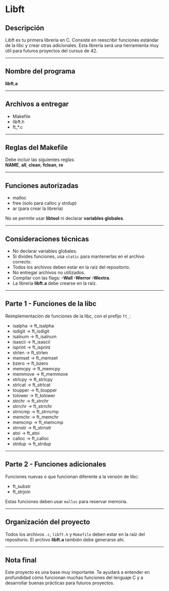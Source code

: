 # Libft

## Descripción

Libft es tu primera librería en C. Consiste en reescribir funciones estándar de la libc y crear otras adicionales. Esta librería será una herramienta muy útil para futuros proyectos del cursus de 42.

---

## Nombre del programa

**libft.a**

---

## Archivos a entregar

- Makefile  
- libft.h  
- ft_*.c

---

## Reglas del Makefile

Debe incluir las siguientes reglas:  
**NAME**, **all**, **clean**, **fclean**, **re**

---

## Funciones autorizadas

- malloc  
- free (solo para calloc y strdup)  
- ar (para crear la librería)

No se permite usar **libtool** ni declarar **variables globales**.

---

## Consideraciones técnicas

- No declarar variables globales.  
- Si divides funciones, usa `static` para mantenerlas en el archivo correcto.  
- Todos los archivos deben estar en la raíz del repositorio.  
- No entregar archivos no utilizados.  
- Compilar con las flags: **-Wall -Werror -Wextra**.  
- La librería **libft.a** debe crearse en la raíz.

---

## Parte 1 - Funciones de la libc

Reimplementación de funciones de la libc, con el prefijo `ft_`:

- isalpha → ft_isalpha  
- isdigit → ft_isdigit  
- isalnum → ft_isalnum  
- isascii → ft_isascii  
- isprint → ft_isprint  
- strlen → ft_strlen  
- memset → ft_memset  
- bzero → ft_bzero  
- memcpy → ft_memcpy  
- memmove → ft_memmove  
- strlcpy → ft_strlcpy  
- strlcat → ft_strlcat  
- toupper → ft_toupper  
- tolower → ft_tolower  
- strchr → ft_strchr  
- strrchr → ft_strrchr  
- strncmp → ft_strncmp  
- memchr → ft_memchr  
- memcmp → ft_memcmp  
- strnstr → ft_strnstr  
- atoi → ft_atoi  
- calloc → ft_calloc  
- strdup → ft_strdup

---

## Parte 2 - Funciones adicionales

Funciones nuevas o que funcionan diferente a la versión de libc:

- ft_substr  
- ft_strjoin

Estas funciones deben usar `malloc` para reservar memoria.

---

## Organización del proyecto

Todos los archivos `.c`, `libft.h` y `Makefile` deben estar en la raíz del repositorio. El archivo **libft.a** también debe generarse ahí.

---

## Nota final

Este proyecto es una base muy importante. Te ayudará a entender en profundidad cómo funcionan muchas funciones del lenguaje C y a desarrollar buenas prácticas para futuros proyectos.
